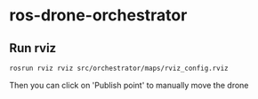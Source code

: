 # ros-drone-orchestrator


## Run rviz
```bash
rosrun rviz rviz src/orchestrator/maps/rviz_config.rviz
```
Then you can click on 'Publish point' to manually move the drone
